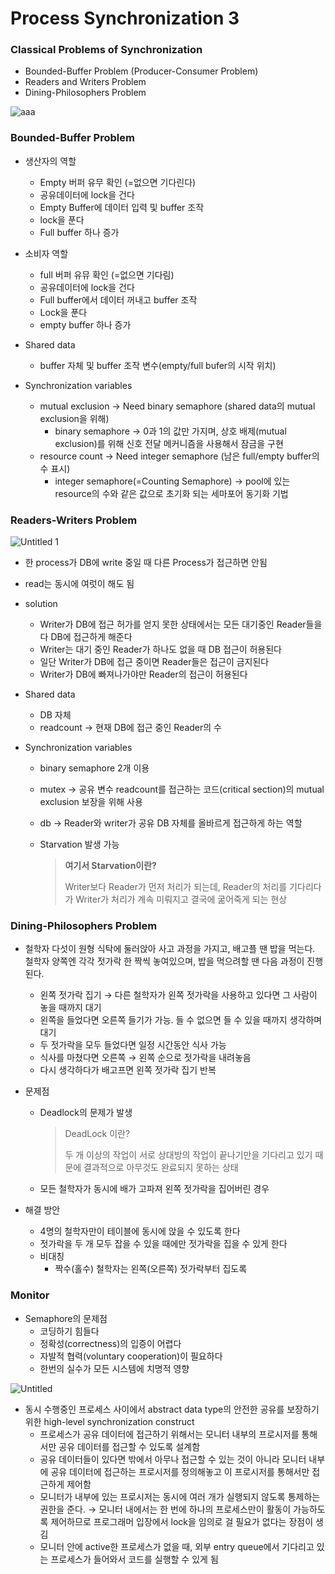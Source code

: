 # Process Synchronization 3

### Classical Problems of Synchronization

- Bounded-Buffer Problem (Producer-Consumer Problem)
- Readers and Writers Problem
- Dining-Philosophers Problem

![aaa](https://github.com/byeongJoo05/algorithmStudy/assets/84984586/945d0ee6-1cc1-4199-8d3e-700a13b7946e)

### Bounded-Buffer Problem

- 생산자의 역할
    - Empty 버퍼 유무 확인 (=없으면 기다린다)
    - 공유데이터에 lock을 건다
    - Empty Buffer에 데이터 입력 및 buffer 조작
    - lock을 푼다
    - Full buffer 하나 증가
- 소비자 역할
    - full 버퍼 유뮤 확인 (=없으면 기다림)
    - 공유데이터에 lock을 건다
    - Full buffer에서 데이터 꺼내고 buffer 조작
    - Lock을 푼다
    - empty buffer 하나 증가

- Shared data
    - buffer 자체 및 buffer 조작 변수(empty/full bufer의 시작 위치)

- Synchronization variables
    - mutual exclusion → Need binary semaphore (shared data의 mutual exclusion을 위해)
        - binary semaphore → 0과 1의 값만 가지며, 상호 배제(mutual exclusion)를 위해 신호 전달 메커니즘을 사용해서 잠금을 구현
    - resource count → Need integer semaphore (남은 full/empty buffer의 수 표시)
        - integer semaphore(=Counting Semaphore) → pool에 있는 resource의 수와 같은 값으로 초기화 되는 세마포어 동기화 기법

### Readers-Writers Problem

![Untitled 1](https://github.com/byeongJoo05/algorithmStudy/assets/84984586/45d5f821-c3df-4591-b47b-a8e0658e0e91)

- 한 process가 DB에 write 중일 때 다른 Process가 접근하면 안됨
- read는 동시에 여럿이 해도 됨
- solution
    - Writer가 DB에 접근 허가를 얻지 못한 상태에서는 모든 대기중인 Reader들을 다 DB에 접근하게 해준다
    - Writer는 대기 중인 Reader가 하나도 없을 때 DB 접근이 허용된다
    - 일단 Writer가 DB에 접근 중이면 Reader들은 접근이 금지된다
    - Writer가 DB에 빠져나가야만 Reader의 접근이 허용된다

- Shared data
    - DB 자체
    - readcount → 현재 DB에 접근 중인 Reader의 수

- Synchronization variables
    - binary semaphore 2개 이용
    - mutex → 공유 변수 readcount를 접근하는 코드(critical section)의 mutual exclusion 보장을 위해 사용
    - db → Reader와 writer가 공유 DB 자체를 올바르게 접근하게 하는 역할
    - Starvation 발생 가능
        
        > **여기서 Starvation이란?**
        > 
        > 
        > Writer보다 Reader가 먼저 처리가 되는데, Reader의 처리를 기다리다가 Writer가 처리가 계속 미뤄지고 결국에 굶어죽게 되는 현상
        > 
    

### Dining-Philosophers Problem

- 철학자 다섯이 원형 식탁에 둘러앉아 사고 과정을 가지고, 배고플 땐 밥을 먹는다. 철학자 양쪽엔 각각 젓가락 한 짝씩 놓여있으며, 밥을 먹으려할 땐 다음 과정이 진행된다.
    - 왼쪽 젓가락 집기 → 다른 철학자가 왼쪽 젓가락을 사용하고 있다면 그 사람이 놓을 때까지 대기
    - 왼쪽을 들었다면 오른쪽 들기가 가능. 들 수 없으면 들 수 있을 때까지 생각하며 대기
    - 두 젓가락을 모두 들었다면 일정 시간동안 식사 가능
    - 식사를 마쳤다면 오른쪽 → 왼쪽 순으로 젓가락을 내려놓음
    - 다시 생각하다가 배고프면 왼쪽 젓가락 집기 반복
- 문제점
    - Deadlock의 문제가 발생
        
        > DeadLock 이란?
        > 
        > 
        > 두 개 이상의 작업이 서로 상대방의 작업이 끝나기만을 기다리고 있기 때문에 결과적으로 아무것도 완료되지 못하는 상태
        > 
    - 모든 철학자가 동시에 배가 고파져 왼쪽 젓가락을 집어버린 경우

- 해결 방안
    - 4명의 철학자만이 테이블에 동시에 앉을 수 있도록 한다
    - 젓가락을 두 개 모두 잡을 수 있을 때에만 젓가락을 집을 수 있게 한다
    - 비대칭
        - 짝수(홀수) 철학자는 왼쪽(오른쪽) 젓가락부터 집도록

### Monitor

- Semaphore의 문제점
    - 코딩하기 힘들다
    - 정확성(correctness)의 입증이 어렵다
    - 자발적 협력(voluntary cooperation)이 필요하다
    - 한번의 실수가 모든 시스템에 치명적 영향

![Untitled](https://github.com/byeongJoo05/algorithmStudy/assets/84984586/ad535ddf-8e13-4056-922a-cdef652657aa)

- 동시 수행중인 프로세스 사이에서 abstract data type의 안전한 공유를 보장하기 위한 high-level synchronization construct
    - 프로세스가 공유 데이터에 접근하기 위해서는 모니터 내부의 프로시저를 통해서만 공유 데이터를 접근할 수 있도록 설계함
    - 공유 데이터들이 있다면 밖에서 아무나 접근할 수 있는 것이 아니라 모니터 내부에 공유 데이터에 접근하는 프로시저를 정의해놓고 이 프로시저를 통해서만 접근하게 제어함
    - 모니터가 내부에 있는 프로시저는 동시에 여러 개가 실행되지 않도록 통제하는 권한을 준다. → 모니터 내에서는 한 번에 하나의 프로세스만이 활동이 가능하도록 제어하므로 프로그래머 입장에서 lock을 임의로 걸 필요가 없다는 장점이 생김
    - 모니터 안에 active한 프로세스가 없을 때, 외부 entry queue에서 기다리고 있는 프로세스가 들어와서 코드를 실행할 수 있게 됨